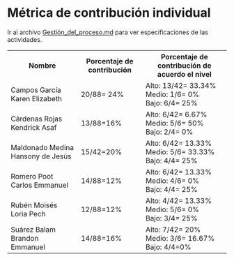 # ﻿Métrica de contribución individual 

 Ir al archivo <a href="https://github.com/KarenCampos842/Equipo-4/blob/Segunda-Entrega/Gestion_del_Proceso.md#sprint-backlog">Gestión_del_proceso.md</a> para ver especificaciones de las actividades.
 

<table align=center>  
   <tr>  
      <th>Nombre</th>  
      <th>Porcentaje de contribución</th> 
      <th>Porcentaje de contribución de acuerdo el nivel</th>  
   </tr> 
    <tr>  
      <td>Campos García Karen Elizabeth</td>  
       <td> 20/88= 24%</td> 
       <td> Alto: 13/42= 33.34%<br>Medio: 1/6= 0%<br>Bajo: 6/4= 25%</td>  
   </tr> 
   <tr>  
      <td>Cárdenas Rojas Kendrick Asaf</td>  
       <td>13/88=16%</td>
       <td> Alto: 6/42= 6.67%<br>Medio: 5/6= 50%<br>Bajo: 2/4= 0%</td>    
   </tr> 
    <tr>  
      <td>Maldonado Medina Hansony de Jesús</td>  
      <td>15/42=20%</td>
      <td> Alto: 6/42= 13.33%<br>Medio: 5/6= 33.33%<br>Bajo: 4/4= 25%</td>    
   </tr> 
    <tr>  
      <td>Romero Poot Carlos Emmanuel</td>  
       <td>14/88=12%</td>
      <td> Alto: 6/42= 13.33%<br>Medio: 4/6= 0%<br>Bajo: 4/4= 25%</td> 
   </tr> 
     <tr>  
      <td>Rubén Moisés Loria Pech</td>  
        <td>12/88=12%</td>
        <td> Alto: 4/42= 13.33%<br>Medio: 5/6= 0%<br>Bajo: 3/4= 25%</td>    
   </tr> 
    <tr>  
      <td>Suárez Balam Brandon Emmanuel</td> 
      <td>14/88=16%</td>
       <td> Alto: 7/42= 20%<br>Medio: 3/6= 16.67%<br>Bajo: 4/4=0%</td>       
   </tr> 
 </table>

<!--stackedit_data:
eyJoaXN0b3J5IjpbLTE5MDk4MzI2MTQsMTQ3NzU5MjEzNywtMT
EwOTYyNDIxNyw2Njk2MTY4NTgsLTY0ODg2MjM3LDExMDgzMzQ3
NTEsMTkwNzYxMTg0NSwtNzEzOTMzOTMzXX0=
-->